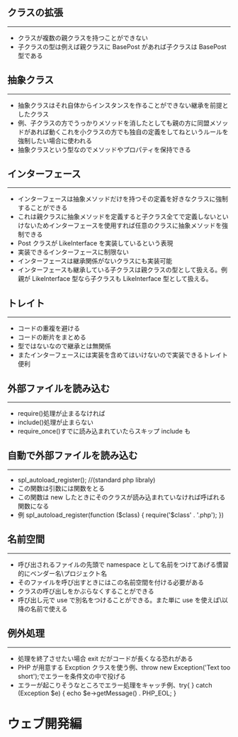 ## クラスの拡張

---

- クラスが複数の親クラスを持つことができない
- 子クラスの型は例えば親クラスに BasePost があれば子クラスは BasePost 型である

## 抽象クラス

---

- 抽象クラスはそれ自体からインスタンスを作ることができない継承を前提としたクラス
- 例、子クラスの方でうっかりメソッドを消したとしても親の方に同盟メソッドがあれば動くこれを小クラスの方でも独自の定義をしてねというルールを強制したい場合に使われる
- 抽象クラスという型なのでメソッドやプロパティを保持できる

## インターフェース

---

- インターフェースは抽象メソッドだけを持つその定義を好きなクラスに強制することができる
- これは親クラスに抽象メソッドを定義すると子クラス全てで定義しないといけないためインターフェースを使用すれば任意のクラスに抽象メソッドを強制できる
- Post クラスが LikeInterface を実装しているという表現
- 実装できるインターフェースに制限ない
- インターフェースは継承関係がないクラスにも実装可能
- インターフェースも継承している子クラスは親クラスの型として扱える。例親が LikeInterface 型なら子クラスも LikeInterface 型として扱える。

## トレイト

---

- コードの重複を避ける
- コードの断片をまとめる
- 型ではないなので継承とは無関係
- またインターフェースには実装を含めてはいけないので実装できるトレイト便利

## 外部ファイルを読み込む

---

- require()処理が止まるなければ
- include()処理が止まらない
- require_once()すでに読み込まれていたらスキップ include も

## 自動で外部ファイルを読み込む

---

- spl_autoload_register(); //(standard php libraly)
- この関数は引数には関数をとる
- この関数は new したときにそのクラスが読み込まれていなければ呼ばれる関数になる
- 例 spl_autoload_register(function ($class) {
  require('$class' . '.php');
  })

## 名前空間

---

- 呼び出されるファイルの先頭で namespace として名前をつけてあげる慣習的にベンダー名\プロジェクト名
- そのファイルを呼び出すときにはこの名前空間を付ける必要がある
- クラスの呼び出しをかぶらなくすることができる
- 呼び出し元で use で別名をつけることができる。また単に use を使えば\以降の名前で使える

## 例外処理

---

- 処理を終了させたい場合 exit だがコードが長くなる恐れがある
- PHP が用意する Excption クラスを使う例、throw new Exception('Text too short');でエラーを条件文の中で投げる
- エラーが起こりそうなところでエラー処理をキャッチ例、try{
  } catch (Exception $e) {
  echo $e->getMessage() . PHP_EOL;
  }

# ウェブ開発編

##
